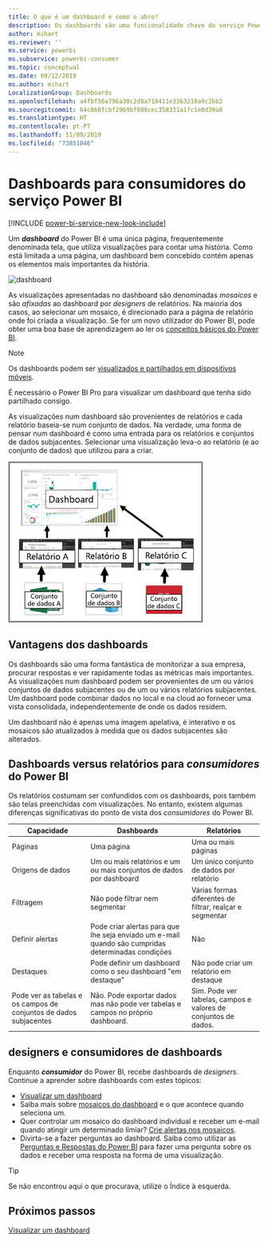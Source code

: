 ```yaml
---
title: O que é um dashboard e como o abro?
description: Os dashboards são uma funcionalidade chave do serviço Power BI.
author: mihart
ms.reviewer: ''
ms.service: powerbi
ms.subservice: powerbi-consumer
ms.topic: conceptual
ms.date: 09/12/2019
ms.author: mihart
LocalizationGroup: Dashboards
ms.openlocfilehash: a4fbf56a796a30c2d8a718411e3363238a9c2bb2
ms.sourcegitcommit: 64c860fcbf2969bf089cec358331a1fc1e0d39a8
ms.translationtype: HT
ms.contentlocale: pt-PT
ms.lasthandoff: 11/09/2019
ms.locfileid: "73851846"
---
```

# <a name="dashboards-for-power-bi-service-consumers"></a>Dashboards para consumidores do serviço Power BI

[!INCLUDE [power-bi-service-new-look-include](../includes/power-bi-service-new-look-include.md)]

Um ***dashboard*** do Power BI é uma única página, frequentemente denominada tela, que utiliza visualizações para contar uma história. Como está limitada a uma página, um dashboard bem concebido contém apenas os elementos mais importantes da história.

![dashboard](media/end-user-dashboards/power-bi-dashboard2.png)

As visualizações apresentadas no dashboard são denominadas *mosaicos* e são *afixadas* ao dashboard por *designers* de relatórios. Na maioria dos casos, ao selecionar um mosaico, é direcionado para a página de relatório onde foi criada a visualização. Se for um novo utilizador do Power BI, pode obter uma boa base de aprendizagem ao ler os [conceitos básicos do Power BI](end-user-basic-concepts.md).

> [!NOTE]
> Os dashboards podem ser [visualizados e partilhados em dispositivos móveis](mobile/mobile-apps-view-dashboard.md).
>
> É necessário o Power BI Pro para visualizar um dashboard que tenha sido partilhado consigo.
> 

As visualizações num dashboard são provenientes de relatórios e cada relatório baseia-se num conjunto de dados. Na verdade, uma forma de pensar num dashboard é como uma entrada para os relatórios e conjuntos de dados subjacentes. Selecionar uma visualização leva-o ao relatório (e ao conjunto de dados) que utilizou para a criar.

![diagrama a mostrar as relações entre dashboards, relatórios, conjuntos de dados](media/end-user-dashboards/power-bi-diagram.png)

## <a name="advantages-of-dashboards"></a>Vantagens dos dashboards
Os dashboards são uma forma fantástica de monitorizar a sua empresa, procurar respostas e ver rapidamente todas as métricas mais importantes. As visualizações num dashboard podem ser provenientes de um ou vários conjuntos de dados subjacentes ou de um ou vários relatórios subjacentes. Um dashboard pode combinar dados no local e na cloud ao fornecer uma vista consolidada, independentemente de onde os dados residem.

Um dashboard não é apenas uma imagem apelativa, é interativo e os mosaicos são atualizados à medida que os dados subjacentes são alterados.

## <a name="dashboards-versus-reports-for-power-bi-consumers"></a>Dashboards versus relatórios para ***consumidores*** do Power BI
Os relatórios costumam ser confundidos com os dashboards, pois também são telas preenchidas com visualizações. No entanto, existem algumas diferenças significativas do ponto de vista dos *consumidores* do Power BI.

| **Capacidade** | **Dashboards** | **Relatórios** |
| --- | --- | --- |
| Páginas |Uma página |Uma ou mais páginas |
| Origens de dados |Um ou mais relatórios e um ou mais conjuntos de dados por dashboard |Um único conjunto de dados por relatório |
| Filtragem |Não pode filtrar nem segmentar |Várias formas diferentes de filtrar, realçar e segmentar |
| Definir alertas |Pode criar alertas para que lhe seja enviado um e-mail quando são cumpridas determinadas condições |Não |
| Destaques |Pode definir um dashboard como o seu dashboard "em destaque" |Não pode criar um relatório em destaque |
| Pode ver as tabelas e os campos de conjuntos de dados subjacentes |Não. Pode exportar dados mas não pode ver tabelas e campos no próprio dashboard. |Sim. Pode ver tabelas, campos e valores de conjuntos de dados. |


## <a name="dashboard-designers-and-dashboard-consumers"></a>designers e consumidores de dashboards
Enquanto ***consumidor*** do Power BI, recebe dashboards de *designers*. Continue a aprender sobre dashboards com estes tópicos:

* [Visualizar um dashboard](end-user-dashboard-open.md)
* Saiba mais sobre [mosaicos do dashboard](end-user-tiles.md) e o que acontece quando seleciona um.
* Quer controlar um mosaico do dashboard individual e receber um e-mail quando atingir um determinado limiar? [Crie alertas nos mosaicos](end-user-alerts.md).
* Divirta-se a fazer perguntas ao dashboard. Saiba como utilizar as [Perguntas e Respostas do Power BI](end-user-q-and-a.md) para fazer uma pergunta sobre os dados e receber uma resposta na forma de uma visualização.

> [!TIP]
> Se não encontrou aqui o que procurava, utilize o Índice à esquerda.
> 

## <a name="next-steps"></a>Próximos passos
[Visualizar um dashboard](end-user-dashboard-open.md) 
